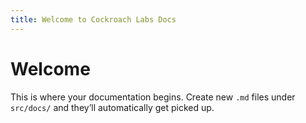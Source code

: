 ```yaml
---
title: Welcome to Cockroach Labs Docs
---
```


# Welcome

This is where your documentation begins. Create new `.md` files under `src/docs/` and they’ll automatically get picked up.
